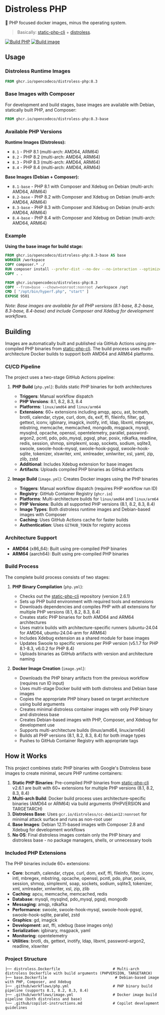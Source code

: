 # Distroless PHP

🐘 PHP focused docker images, minus the operating system.

> Basically: [static-php-cli](https://github.com/crazywhalecc/static-php-cli) + [distroless](https://github.com/GoogleContainerTools/distroless).

[![Build PHP](https://github.com/opencodeco/distroless-php/actions/workflows/php.yml/badge.svg)](https://github.com/opencodeco/distroless-php/actions/workflows/php.yml)
[![Build image](https://github.com/opencodeco/distroless-php/actions/workflows/image.yml/badge.svg)](https://github.com/opencodeco/distroless-php/actions/workflows/image.yml)

## Usage

### Distroless Runtime Images

```dockerfile
FROM ghcr.io/opencodeco/distroless-php:8.3
```

### Base Images with Composer

For development and build stages, base images are available with Debian, statically built PHP, and Composer:

```dockerfile
FROM ghcr.io/opencodeco/distroless-php:8.3-base
```

### Available PHP Versions

**Runtime Images (Distroless):**
- `8.1` - PHP 8.1 (multi-arch: AMD64, ARM64)
- `8.2` - PHP 8.2 (multi-arch: AMD64, ARM64)
- `8.3` - PHP 8.3 (multi-arch: AMD64, ARM64)
- `8.4` - PHP 8.4 (multi-arch: AMD64, ARM64)

**Base Images (Debian + Composer):**
- `8.1-base` - PHP 8.1 with Composer and Xdebug on Debian (multi-arch: AMD64, ARM64)
- `8.2-base` - PHP 8.2 with Composer and Xdebug on Debian (multi-arch: AMD64, ARM64)
- `8.3-base` - PHP 8.3 with Composer and Xdebug on Debian (multi-arch: AMD64, ARM64)
- `8.4-base` - PHP 8.4 with Composer and Xdebug on Debian (multi-arch: AMD64, ARM64)

### Example

**Using the base image for build stage:**

```dockerfile
FROM ghcr.io/opencodeco/distroless-php:8.3-base AS base
WORKDIR /workspace
COPY composer.* ./
RUN composer install --prefer-dist --no-dev --no-interaction --optimize-autoloader
COPY . .

FROM ghcr.io/opencodeco/distroless-php:8.3
COPY --from=base --chown=nonroot:nonroot /workspace /opt
CMD [ "/opt/bin/hyperf.php", "start" ]
EXPOSE 9501
```

*Note: Base images are available for all PHP versions (8.1-base, 8.2-base, 8.3-base, 8.4-base) and include Composer and Xdebug for development workflows.*

## Building

Images are automatically built and published via GitHub Actions using pre-compiled PHP binaries from [static-php-cli](https://github.com/crazywhalecc/static-php-cli). The build process uses multi-architecture Docker builds to support both AMD64 and ARM64 platforms.

### CI/CD Pipeline

The project uses a two-stage GitHub Actions pipeline:

1. **PHP Build** (`php.yml`): Builds static PHP binaries for both architectures
   - **Triggers**: Manual workflow dispatch
   - **PHP Versions**: 8.1, 8.2, 8.3, 8.4
   - **Platforms**: `linux/amd64` and `linux/arm64`
   - **Extensions**: 60+ extensions including amqp, apcu, ast, bcmath, brotli, calendar, ctype, curl, dom, ds, exif, ffi, fileinfo, filter, gd, gettext, iconv, igbinary, imagick, inotify, intl, ldap, libxml, mbregex, mbstring, memcache, memcached, mongodb, msgpack, mysqli, mysqlnd, opcache, openssl, opentelemetry, parallel, password-argon2, pcntl, pdo, pdo_mysql, pgsql, phar, posix, rdkafka, readline, redis, session, shmop, simplexml, soap, sockets, sodium, sqlite3, swoole, swoole-hook-mysql, swoole-hook-pgsql, swoole-hook-sqlite, tokenizer, xlswriter, xml, xmlreader, xmlwriter, xsl, yaml, zip, zlib, zstd
   - **Additional**: Includes Xdebug extension for base images
   - **Artifacts**: Uploads compiled PHP binaries as GitHub artifacts

2. **Image Build** (`image.yml`): Creates Docker images using the PHP binaries
   - **Triggers**: Manual workflow dispatch (requires PHP workflow run ID)
   - **Registry**: GitHub Container Registry (`ghcr.io`)
   - **Platforms**: Multi-architecture builds for `linux/amd64` and `linux/arm64`
   - **PHP Versions**: Builds all supported PHP versions (8.1, 8.2, 8.3, 8.4)
   - **Image Types**: Both distroless runtime images and Debian-based images with Composer
   - **Caching**: Uses GitHub Actions cache for faster builds
   - **Authentication**: Uses `GITHUB_TOKEN` for registry access

### Architecture Support

- **AMD64** (x86_64): Built using pre-compiled PHP binaries
- **ARM64** (aarch64): Built using pre-compiled PHP binaries

### Build Process

The complete build process consists of two stages:

1. **PHP Binary Compilation** (`php.yml`):
   - Checks out the [static-php-cli](https://github.com/crazywhalecc/static-php-cli) repository (version 2.6.1)
   - Sets up PHP build environment with required tools and extensions
   - Downloads dependencies and compiles PHP with all extensions for multiple PHP versions (8.1, 8.2, 8.3, 8.4)
   - Creates static PHP binaries for both AMD64 and ARM64 architectures
   - Uses matrix builds with architecture-specific runners (ubuntu-24.04 for AMD64, ubuntu-24.04-arm for ARM64)
   - Includes Xdebug extension as a shared module for base images
   - Updates Swoole to specific versions per PHP version (v5.1.7 for PHP 8.1-8.3, v6.0.2 for PHP 8.4)
   - Uploads binaries as GitHub artifacts with version and architecture naming

2. **Docker Image Creation** (`image.yml`):
   - Downloads the PHP binary artifacts from the previous workflow (requires run ID input)
   - Uses multi-stage Docker build with both distroless and Debian base images
   - Copies the appropriate PHP binary based on target architecture using build arguments
   - Creates minimal distroless container images with only PHP binary and distroless base
   - Creates Debian-based images with PHP, Composer, and Xdebug for development use
   - Supports multi-architecture builds (linux/amd64, linux/arm64)
   - Builds all PHP versions (8.1, 8.2, 8.3, 8.4) for both image types
   - Pushes to GitHub Container Registry with appropriate tags

## How it Works

This project combines static PHP binaries with Google's Distroless base images to create minimal, secure PHP runtime containers:

1. **Static PHP Binaries**: Pre-compiled PHP binaries from [static-php-cli](https://github.com/crazywhalecc/static-php-cli) v2.6.1 are built with 60+ extensions for multiple PHP versions (8.1, 8.2, 8.3, 8.4)
2. **Multi-arch Build**: Docker build process uses architecture-specific binaries (AMD64 or ARM64) via build arguments (PHPVERSION and TARGETARCH)
3. **Distroless Base**: Uses `gcr.io/distroless/cc-debian12:nonroot` for minimal attack surface and runs as non-root user
4. **Base Images**: Debian 12.11-based images with Composer 2.8 and Xdebug for development workflows
5. **No OS**: Final distroless images contain only the PHP binary and distroless base - no package managers, shells, or unnecessary tools

### Included PHP Extensions

The PHP binaries include 60+ extensions:
- **Core**: bcmath, calendar, ctype, curl, dom, exif, ffi, fileinfo, filter, iconv, intl, mbregex, mbstring, opcache, openssl, pcntl, pdo, phar, posix, session, shmop, simplexml, soap, sockets, sodium, sqlite3, tokenizer, xml, xmlreader, xmlwriter, xsl, zip, zlib
- **Caching**: apcu, memcache, memcached, redis
- **Database**: mysqli, mysqlnd, pdo_mysql, pgsql, mongodb
- **Messaging**: amqp, rdkafka
- **Performance**: swoole, swoole-hook-mysql, swoole-hook-pgsql, swoole-hook-sqlite, parallel, zstd
- **Graphics**: gd, imagick
- **Development**: ast, ffi, xdebug (base images only)
- **Serialization**: igbinary, msgpack, yaml
- **Monitoring**: opentelemetry
- **Utilities**: brotli, ds, gettext, inotify, ldap, libxml, password-argon2, readline, xlswriter

### Project Structure

```
├── distroless.Dockerfile                        # Multi-arch distroless Dockerfile with build arguments (PHPVERSION, TARGETARCH)
├── base.Dockerfile                               # Debian-based image with PHP, Composer, and Xdebug
├── .github/workflows/php.yml                    # PHP binary build pipeline (supports 8.1, 8.2, 8.3, 8.4)
├── .github/workflows/image.yml                  # Docker image build pipeline (both distroless and base)
└── .github/copilot-instructions.md              # Copilot development guidelines
```
